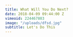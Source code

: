 ```yaml
---
title: What Will You Do Next?
date: 2018-04-09 09:44:00 Z
vimeoid: 224467803
image: "/uploads/dfsd.jpg"
subtitle: Let's Do This
---
```


